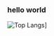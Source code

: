 ### hello world

![Top Langs](https://github-readme-stats-sandy-theta-45.vercel.app/api/top-langs/?username=tim-ludwig&langs_count=5&layout=donut&theme=catppuccin_mocha)]

<!--
**tim-ludwig/tim-ludwig** is a ✨ _special_ ✨ repository because its `README.md` (this file) appears on your GitHub profile.

Here are some ideas to get you started:

- 🔭 I’m currently working on ...
- 🌱 I’m currently learning ...
- 👯 I’m looking to collaborate on ...
- 🤔 I’m looking for help with ...
- 💬 Ask me about ...
- 📫 How to reach me: ...
- 😄 Pronouns: ...
- ⚡ Fun fact: ...
-->
